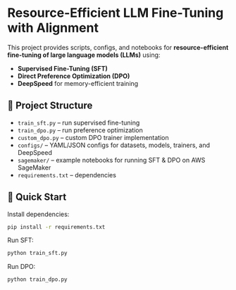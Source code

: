 # Resource-Efficient LLM Fine-Tuning with Alignment

This project provides scripts, configs, and notebooks for **resource-efficient fine-tuning of large language models (LLMs)** using:
- **Supervised Fine-Tuning (SFT)**
- **Direct Preference Optimization (DPO)**
- **DeepSpeed** for memory-efficient training

## 📂 Project Structure
- `train_sft.py` – run supervised fine-tuning
- `train_dpo.py` – run preference optimization
- `custom_dpo.py` – custom DPO trainer implementation
- `configs/` – YAML/JSON configs for datasets, models, trainers, and DeepSpeed
- `sagemaker/` – example notebooks for running SFT & DPO on AWS SageMaker
- `requirements.txt` – dependencies

## 🚀 Quick Start
Install dependencies:
```bash
pip install -r requirements.txt
```

Run SFT:
```bash
python train_sft.py
```

Run DPO:
```bash
python train_dpo.py
```
